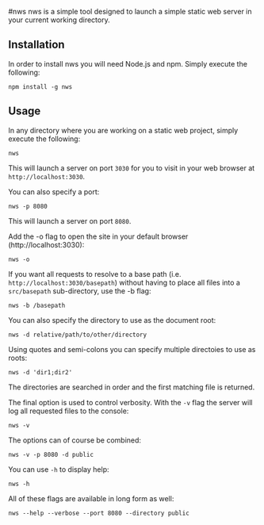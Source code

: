 #nws
nws is a simple tool designed to launch a simple static web server in your
current working directory.

## Installation
In order to install nws you will need Node.js and npm. Simply execute the
following:

    npm install -g nws

## Usage
In any directory where you are working on a static web project, simply execute
the following:

    nws

This will launch a server on port `3030` for you to visit in your web browser
at `http://localhost:3030`.

You can also specify a port:

    nws -p 8080

This will launch a server on port `8080`.

Add the -o flag to open the site in your default browser
(http://localhost:3030):

    nws -o
    
If you want all requests to resolve to a base path (i.e. 
`http://localhost:3030/basepath`) without having to place all files into a 
`src/basepath` sub-directory, use the -b flag:

    nws -b /basepath

You can also specify the directory to use as the document root:

    nws -d relative/path/to/other/directory

Using quotes and semi-colons you can specify multiple directoies to use as
roots:

    nws -d 'dir1;dir2'

The directories are searched in order and the first matching file is returned.

The final option is used to control verbosity. With the `-v` flag the server
will log all requested files to the console:

    nws -v

The options can of course be combined:

    nws -v -p 8080 -d public

You can use `-h` to display help:

    nws -h

All of these flags are available in long form as well:

    nws --help --verbose --port 8080 --directory public
